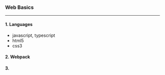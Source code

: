 ### Web Basics
---

#### 1. Languages
- javascript, typescript
- html5
- css3

#### 2. Webpack 

#### 3. 
